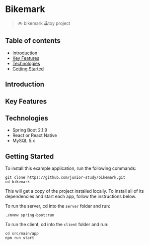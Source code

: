 # Bikemark
> :bike: bikemark 🕹toy project

## Table of contents
* [Introduction](#introduction)
* [Key Features](#key-features)
* [Technologies](#technologies)
* [Getting Started](#getting-started)

## Introduction

## Key Features

## Technologies
- Spring Boot 2.1.9
- React or React Native
- MySQL 5.x

## Getting Started
To install this example application, run the following commands:

```
git clone https://github.com/junior-study/bikemark.git
cd bikemark
```

This will get a copy of the project installed locally. To install all of its dependencies and start each app, follow the instructions below.

To run the server, cd into the <code>server</code> folder and run:
```
./mvnw spring-boot:run
```

To run the client, cd into the <code>client</code> folder and run:
```
cd src/main/app
npm run start
```